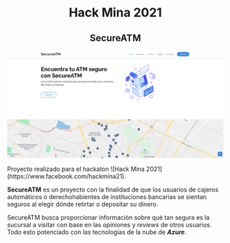 <div align="center">

  # Hack Mina 2021
  
## SecureATM
  
![SecureATM](https://github.com/AlbertNath/HackMina2021/blob/main/assets/img/WebApp.png)

</div>
Proyecto realizado para el hackaton ![Hack Mina 2021](https://www.facebook.com/hackmina21).

**SecureATM** es un proyecto con la finalidad de que los usuarios de cajeros automáticos
o derechohabientes de instituciones bancarias se sientan seguros al elegir dónde
retirtar o depositar su dinero.

SecureATM busca proporcionar información sobre qué tan segura es la sucursal a visitar
con base en las opiniones y _reviews_ de otros usuarios. Todo esto potenciado con las
tecnologías de la nube de **_Azure_**.
